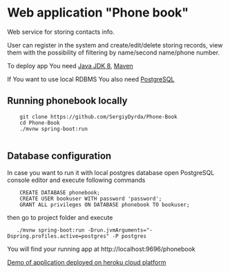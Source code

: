 
Web application "Phone book"
=======================================

Web service for storing contacts info.

User can register in the system and create/edit/delete storing records,
view them with the possibility of filtering by name/second name/phone number.

To deploy app You need <a href="http://www.oracle.com/technetwork/pt/java/javase/downloads/jdk8-downloads-2133151.html">Java JDK 8</a>, <a href="https://maven.apache.org/download.cgi">Maven</a>
<p>If You want to use local RDBMS You also need  <a href="https://www.postgresql.org/download/">PostgreSQL</a></p>

## Running phonebook locally
```
	git clone https://github.com/SergiyDyrda/Phone-Book
	cd Phone-Book
	./mvnw spring-boot:run
	
```

## Database configuration

In case you want to run it with local postgres database
open PostgreSQL console editor and execute following commands
```       
    CREATE DATABASE phonebook;   
    CREATE USER bookuser WITH password 'password';     
    GRANT ALL privileges ON DATABASE phonebook TO bookuser; 
```
then go to project folder and execute
```
   ./mvnw spring-boot:run -Drun.jvmArguments="-Dspring.profiles.active=postgres" -P postgres 
```
You will find your running app at http://localhost:9696/phonebook 

<a href="https://phone-book01.herokuapp.com">Demo of application deployed on heroku cloud platform</a>